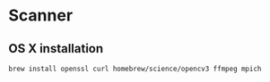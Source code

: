# Scanner

## OS X installation
```
brew install openssl curl homebrew/science/opencv3 ffmpeg mpich
```
